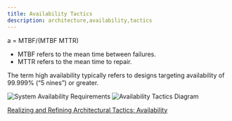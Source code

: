 ```yaml
---
title: Availability Tactics
description: architecture,availability,tactics
---
```



 a = MTBF/(MTBF MTTR)

* MTBF refers to the mean time between failures.
* MTTR refers to the mean time to repair.

The term high availability typically refers to designs targeting availability of 99.999% (“5
nines”) or greater. 

![System Availability Requirements]({{site.baseurl}}/images/availability_table.png)
![Availability Tactics Diagram]({{site.baseurl}}/images/Availability__Tactics.png)

[Realizing and Refining Architectural Tactics: Availability](https://resources.sei.cmu.edu/asset_files/TechnicalReport/2009_005_001_15101.pdf "Realizing and Refining Architectural Tactics: Availability")
